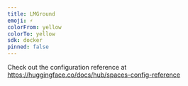 ```yaml
---
title: LMGround
emoji: ⚡
colorFrom: yellow
colorTo: yellow
sdk: docker
pinned: false
---
```


Check out the configuration reference at https://huggingface.co/docs/hub/spaces-config-reference
